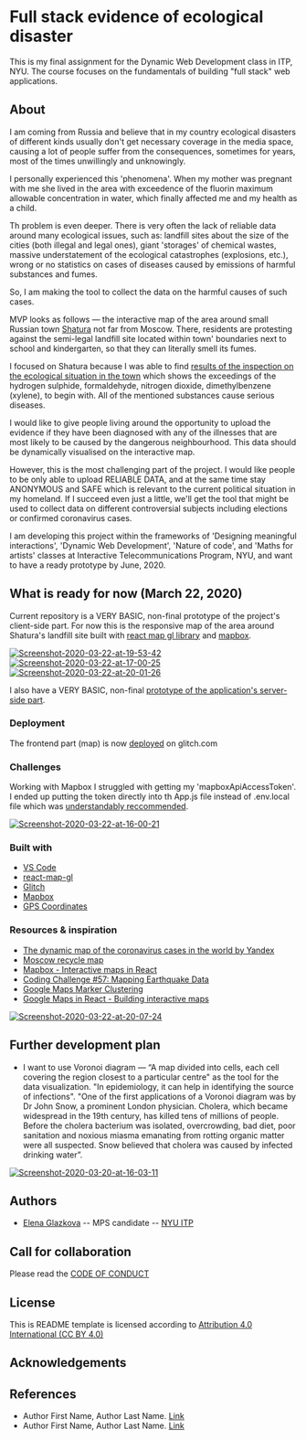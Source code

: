 # Full stack evidence of ecological disaster 
This is my final assignment for the Dynamic Web Development class in ITP, NYU. The course focuses on the fundamentals of building "full stack" web applications. 

## About
I am coming from Russia and believe that in my country ecological disasters of different kinds usually don't get necessary coverage in the media space, causing a lot of people suffer from the consequences, sometimes for years, most of the times unwillingly and unknowingly. 

I personally experienced this 'phenomena'. When my mother was pregnant with me she lived in the area with exceedence of the fluorin maximum allowable concentration in water, which finally affected me and my health as a child.

Th problem is even deeper. There is very often the lack of reliable data around many ecological issues, such as: landfill sites about the size of the cities (both illegal and legal ones), giant 'storages' of chemical wastes, massive understatement of the ecological catastrophes (explosions, etc.), wrong or no statistics on cases of diseases caused by emissions of harmful substances and fumes. 

So, I am making the tool to collect the data on the harmful causes of such cases. 

MVP looks as follows — the interactive map of the area around small Russian town [Shatura](https://en.wikipedia.org/wiki/Shatura) not far from Moscow. There, residents are protesting against the semi-legal landfill site located within town' boundaries next to school and kindergarten, so that they can literally smell its fumes.

I focused on Shatura because I was able to find [results of the inspection on the ecological situation in the town](https://e-ecolog.ru/reestr/doc/1317700) which shows the exceedings of the hydrogen sulphide, formaldehyde, nitrogen dioxide, dimethylbenzene (xylene), to begin with. All of the mentioned substances cause serious diseases.

I would like to give people living around the opportunity to upload the evidence if they have been diagnosed with any of the illnesses that are most likely to be caused by the dangerous neighbourhood. This data should be dynamically visualised on the interactive map.

However, this is the most challenging part of the project. I would like people to be only able to upload RELIABLE DATA, and at the same time stay ANONYMOUS and SAFE which is relevant to the current political situation in my homeland. If I succeed even just a little, we'll get the tool that might be used to collect data on different controversial subjects including elections or confirmed coronavirus cases.

I am developing this project within the frameworks of 'Designing meaningful interactions', 'Dynamic Web Development', 'Nature of code', and 'Maths for artists' classes at Interactive Telecommunications Program, NYU, and want to have a ready prototype by June, 2020.

## What is ready for now (March 22, 2020)

Current repository is a VERY BASIC, non-final prototype of the project's client-side part. For now this is the responsive map of the area around Shatura's landfill site built with [react map gl library](https://uber.github.io/react-map-gl/) and [mapbox](https://www.mapbox.com/). 


<a href="https://ibb.co/jJYVsL3"><img src="https://i.ibb.co/Y0SDwtf/Screenshot-2020-03-22-at-19-53-42.png" alt="Screenshot-2020-03-22-at-19-53-42" border="0"></a>
<a href="https://ibb.co/GpdQtZP"><img src="https://i.ibb.co/h9gFZG8/Screenshot-2020-03-22-at-17-00-25.png" alt="Screenshot-2020-03-22-at-17-00-25" border="0"></a>
<a href="https://ibb.co/cw36y6y"><img src="https://i.ibb.co/YXQcNcN/Screenshot-2020-03-22-at-20-01-26.png" alt="Screenshot-2020-03-22-at-20-01-26" border="0"></a>

I also have a VERY BASIC, non-final [prototype of the application's server-side part](https://github.com/eglazkova/DWD-A5-Database-API). 

### Deployment
The frontend part (map) is now [deployed]() on glitch.com

### Challenges
Working with Mapbox I struggled with getting my 'mapboxApiAccessToken'. I ended up putting the token directly into th App.js file instead of .env.local file which was [understandably reccommended](https://www.youtube.com/watch?v=JJatzkPcmoI). 

<a href="https://imgbb.com/"><img src="https://i.ibb.co/Tkn8SSh/Screenshot-2020-03-22-at-16-00-21.png" alt="Screenshot-2020-03-22-at-16-00-21" border="0"></a>

### Built with
* [VS Code](https://code.visualstudio.com/)
* [react-map-gl](https://uber.github.io/react-map-gl/)
* [Glitch](https://glitch.com/)
* [Mapbox](https://www.mapbox.com/)
* [GPS Coordinates](https://www.gps-coordinates.net/)

### Resources & inspiration

* [The dynamic map of the coronavirus cases in the world by Yandex](https://yandex.ru/web-maps/covid19?ll=61.687496%2C11.974044&z=2) 
* [Moscow recycle map](https://recyclemap.ru/)
* [Mapbox - Interactive maps in React](https://www.youtube.com/watch?v=JJatzkPcmoI)
* [Coding Challenge #57: Mapping Earthquake Data](https://www.youtube.com/watch?v=ZiYdOwOrGyc&feature=emb_logo)
* [Google Maps Marker Clustering](https://www.leighhalliday.com/google-maps-clustering)
* [Google Maps in React - Building interactive maps](https://www.youtube.com/watch?v=Pf7g32CwX_s)

<a href="https://ibb.co/nCmRxcD"><img src="https://i.ibb.co/GTpFz2V/Screenshot-2020-03-22-at-20-07-24.png" alt="Screenshot-2020-03-22-at-20-07-24" border="0"></a>

## Further development plan

* I want to use Voronoi diagram — “A map divided into cells, each cell covering the region closest to a particular centre" as the tool for the data visualization. 
"In epidemiology, it can help in identifying the source of infections". 
"One of the first applications of a Voronoi diagram was by Dr John Snow, a prominent London physician. Cholera, which became widespread in the 19th century, has killed tens of millions of people. Before the cholera bacterium was isolated, overcrowding, bad diet, poor sanitation and noxious miasma emanating from rotting organic matter were all suspected. Snow believed that cholera was caused by infected drinking water”.

<a href="https://ibb.co/K6TJKxY"><img src="https://i.ibb.co/mJf3N5m/Screenshot-2020-03-20-at-16-03-11.png" alt="Screenshot-2020-03-20-at-16-03-11" border="0"></a>





## Authors

* [Elena Glazkova](https://medium.com/@elenaglazkova) -- MPS candidate -- [NYU ITP](https://itp.nyu.edu)

## Call for collaboration

Please read the [CODE OF CONDUCT](https://www.mozilla.org/en-US/about/governance/policies/participation/) 

## License

This is README template is licensed according to [Attribution 4.0 International (CC BY 4.0) ](https://creativecommons.org/licenses/by/4.0/)

## Acknowledgements

## References

* Author First Name, Author Last Name. [Link]()
* Author First Name, Author Last Name. [Link]()
